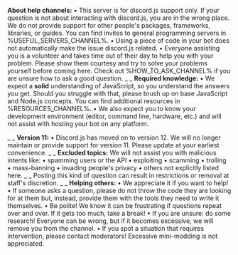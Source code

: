 **About help channels:**
• This server is for discord.js support only. If your question is not about interacting with discord.js, you are in the wrong place. We do not provide support for other people's packages, frameworks, libraries, or guides. You can find invites to general programming servers in %USEFUL_SERVERS_CHANNEL%.
• Using a piece of code in your bot does not automatically make the issue discord.js related.
• Everyone assisting you is a volunteer and takes time out of their day to help you with your problem. Please show them courtesy and try to solve your problems yourself before coming here. Check out %HOW_TO_ASK_CHANNEL% if you are unsure how to ask a good question.
_ _
**Required knowledge:**
• We expect a __solid__ understanding of JavaScript, so you understand the answers you get. Should you struggle with that, please brush up on base JavaScript and Node.js concepts. You can find additional resources in %RESOURCES_CHANNEL%.
• We also expect you to know your development environment (editor, command line, hardware, etc.) and will not assist with hosting your bot on any platform.

_ _
**Version 11:**
• Discord.js has moved on to version 12. We will no longer maintain or provide support for version 11. Please update at your earliest convenience.
_ _
**Excluded topics:**
We will not assist you with malicious intents like:
• spamming users or the API
• exploiting
• scamming
• trolling
• mass-banning
• invading people's privacy
• others not explicitly listed here.
_ _
Posting this kind of question can result in restrictions or removal at staff's discretion.
_ _
**Helping others:**
• We appreciate it if you want to help!
• If someone asks a question, please do not throw the code they are looking for at them but, instead, provide them with the tools they need to write it themselves.
• Be polite! We know it can be frustrating if questions repeat over and over. If it gets too much, take a break!
• If you are unsure: do some research! Everyone can be wrong, but if it becomes excessive, we will remove you from the channel.
• If you spot a situation that requires intervention, please contact moderators! Excessive mini-modding is not appreciated.
